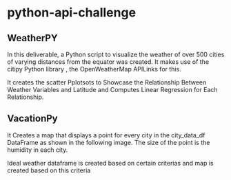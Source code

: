 # python-api-challenge

## WeatherPY
  
  In this deliverable, a Python script to visualize the weather of over 500 cities of varying distances from the equator was created. It makes use of the citipy Python library , the OpenWeatherMap APILinks for this.

  It creates the  scatter Pplotsots to Showcase the Relationship Between Weather Variables and Latitude and Computes Linear Regression for Each Relationship.

## VacationPy

It Creates a map that displays a point for every city in the city_data_df DataFrame as shown in the following image. The size of the point is the humidity in each city.

Ideal weather dataframe is created based on certain criterias and map is created based on this criteria



